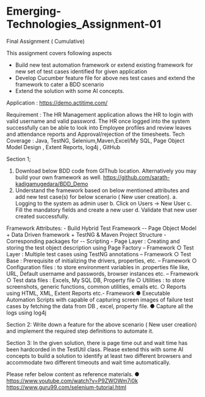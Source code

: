 # Emerging-Technologies_Assignment-01

Final Assignment ( Cumulative)

This assignment covers following aspects
  - Build new test automation framework or extend existing framework for new set of test cases identified for given application
  - Develop Cucumber feature file for above nes test cases and extend the framework to cater a BDD scenario
  - Extend the solution with some AI concepts.
  
Application : https://demo.actitime.com/

Requirement : 
The HR Management application allows the HR to login with valid username and valid password. The HR once logged into the system successfully can
be able to look into Employee profiles and review leaves and attendance reports and Approval/rejection of the timesheets. Tech Coverage : Java, TestNG, 
Selenium,Maven,Excel/My SQL, Page Object Model Design , Extent Reports, log4j , GitHub

Section 1;
  1. Download below BDD code from GIThub location. Alternatively you may build your own framework as well.
          https://github.com/sarath-kadigamugedara/BDD_Demo
  2. Understand the framework based on below mentioned attributes and add new test case(s) for below scenario ( New user creation).
          a. Logging to the system as admin user
          b. Click on Users → New User
          c. Fill the mandatory fields and create a new user
          d. Validate that new user created successfully.
          
Framework Attributes:
        - Build Hybrid Test Framework -- Page Object Model + Data Driven framework + TestNG & Maven Project Structure
        - Corresponding packages for -- Scripting
        - Page Layer : Creating and storing the test object description using Page Factory – Framework
        ○ Test Layer : Multiple test cases using TestNG annotations – Framework
        ○ Test Base : Prerequisite of initializing the drivers, properties, etc. – Framework
        ○ Configuration files : to store environment variables in .properties file like, URL, Default username and passwords, browser instances etc. – Framework
        ○ Test data files : Excels, My SQL DB, Property file
        ○ Utilities : to store screenshots, generic functions, common utilities, emails etc.
        ○ Reports using HTML, XML, Extent Reports etc.- Framework
        ● Executable Automation Scripts with capable of capturing screen images of failure test cases by fetching the data from DB , excel, property file.
        ● Capture all the logs using log4j
        
        
Section 2:
        Write down a feature for the above scenario ( New user creation) and implement the required step definitions to automate it.
        
Section 3:
        In the given solution, there is page time out and wait time has been hardcorded in the TestUtil class. Please extend this with some AI concepts to build a solution to identify at
        least two different browsers and accommodate two different timeouts and wait time automatically.

Please refer below content as reference materials.
      ● https://www.youtube.com/watch?v=P9ZWOWm7i0k
      https://www.guru99.com/selenium-tutorial.html
      
      
